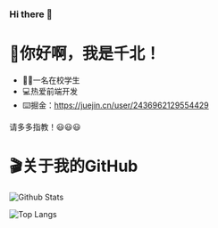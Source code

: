 ### Hi there 👋

<!--
**kangsen0426/kangsen0426** is a ✨ _special_ ✨ repository because its `README.md` (this file) appears on your GitHub profile.

Here are some ideas to get you started:

- 🔭 I’m currently working on ...
- 🌱 I’m currently learning ...
- 👯 I’m looking to collaborate on ...
- 🤔 I’m looking for help with ...
- 💬 Ask me about ...
- 📫 How to reach me: ...
- 😄 Pronouns: ...
- ⚡ Fun fact: ...
-->

# 👋你好啊，我是千北！

- 🙋‍♂️一名在校学生
- 💻热爱前端开发
- ⌨️掘金：https://juejin.cn/user/2436962129554429

请多多指教！😃😃😃

# 🎬关于我的GitHub

![Github Stats](https://github-readme-stats.vercel.app/api?username=kangsen0426&show_icons=true)

![Top Langs](https://github-readme-stats.vercel.app/api/top-langs/?username=kangsen0426&layout=compact)
